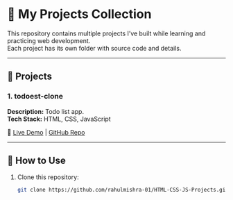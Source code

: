 # 📂 My Projects Collection

This repository contains multiple projects I’ve built while learning and practicing web development.  
Each project has its own folder with source code and details.

---

## 🚀 Projects

### 1. todoest-clone
**Description:** Todo list app.  
**Tech Stack:** HTML, CSS, JavaScript

🔗 [Live Demo](https://todoistclonebyrahulmishra.netlify.app/) | [GitHub Repo](https://github.com/rahulmishra-01/HTML-CSS-JS-Projects/tree/main/todoist-clone)

---

## 📌 How to Use
1. Clone this repository:
   ```bash
   git clone https://github.com/rahulmishra-01/HTML-CSS-JS-Projects.git

